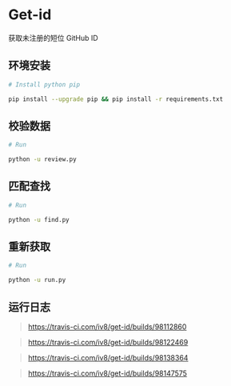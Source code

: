 # Get-id
获取未注册的短位 GitHub ID 

## 环境安装
```bash
# Install python pip

pip install --upgrade pip && pip install -r requirements.txt
```

## 校验数据
```bash 
# Run

python -u review.py
```
## 匹配查找
```bash 
# Run

python -u find.py
```

## 重新获取
```bash
# Run

python -u run.py
```

## 运行日志

> https://travis-ci.com/iv8/get-id/builds/98112860

> https://travis-ci.com/iv8/get-id/builds/98122469

> https://travis-ci.com/iv8/get-id/builds/98138364

> https://travis-ci.com/iv8/get-id/builds/98147575
